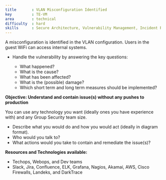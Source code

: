 ```yaml
---
title       : VLAN Misconfiguration Identified
key         : TE-VM
area        : technical
difficulty  : hard
skills      : Secure Architecture, Vulnerability Management, Incident Response
---
```


A misconfiguration is identified in the VLAN configuration. Users in the guest WiFi can access internal systems.

- Handle the vulnerability by answering the key questions:

  - What happened?
  - What is the cause?
  - What has been affected?
  - What is the (possible) damage?
  - Which short term and long term measures should be implemented?

**Objective: Understand and contain issue(s) without any pushes to production**

You can use any technology you want (ideally ones you have experience with) and any Group Security team size.
* Describe what you would do and how you would act (ideally in diagram format).
* Who would you talk to?
* What actions would you take to contain and remediate the issue(s)?

**Resources and Technologies available:**

* Techops, Webops, and Dev teams
* Slack, Jira, Confluence, ELK, Grafana, Nagios, Akamai, AWS, Cisco Firewalls, Landeks, and DarkTrace



